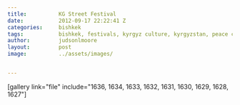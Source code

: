 ```yaml
---
title:			KG Street Festival
date:			2012-09-17 22:22:41 Z
categories:		bishkek
tags:			bishkek, festivals, kyrgyz culture, kyrgyzstan, peace corps, street festival
author:			judsonlmoore
layout:			post
image:			../assets/images/


---
```


[gallery link="file" include="1636, 1634, 1633, 1632, 1631, 1630, 1629, 1628, 1627"]
